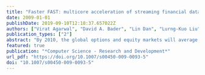 ```yaml
---
title: "Faster FAST: multicore acceleration of streaming financial data (Best Paper Award)"
date: 2009-01-01
publishDate: 2019-09-10T12:18:37.657022Z
authors: ["Virat Agarwal", "David A. Bader", "Lin Dan", "Lurng-Kuo Liu", "Davide Pasetto", "Michael Perrone", "Fabrizio Petrini"]
publication_types: ["2"]
abstract: "By 2010, the global options and equity markets will average over 128 billion messages per day, amounting to trillions of dollars in trades. Trading systems, the backbone of the low-latency high-frequency business, need fundamental research and innovation to overcome their current processing bottlenecks. With market data rates rapidly growing, the financial community is demanding solutions that are extremely fast, flexible, adaptive, and easy to manage. This paper explores multiple avenues to deal with the decoding and normalization of Option Price Reporting Authority (OPRA) stock market data feeds encoded with FIX Adapted for Streaming (FAST) representation, on commodity multicore platforms, and describes a novel solution that encodes the OPRA protocol with a high-level description language. Our algorithm achieves a processing rate of 15 million messages per second in the fastest single socket configuration on an Intel Xeon E5472, which is an order of magnitude higher than the current needs of the financial systems. We also present an in-depth performance evaluation that exposes important properties of our OPRA parsing algorithm on a collection of multicore processors."
featured: true
publication: "*Computer Science - Research and Development*"
url_pdf: "https://doi.org/10.1007/s00450-009-0093-5"
doi: "10.1007/s00450-009-0093-5"
---
```


